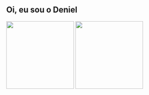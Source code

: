 ## Oi, eu sou o Deniel

<div>
  <img width="auto" height="180em" src="https://github-readme-stats.vercel.app/api?username=deniellima&show_icons=true&theme=react"/>
  <img margin-left="50px" width="auto" height="180em" src="https://github-readme-stats.vercel.app/api/top-langs/?username=deniellima&layout=compact&langs_count=16&theme=react"/>
</div>


